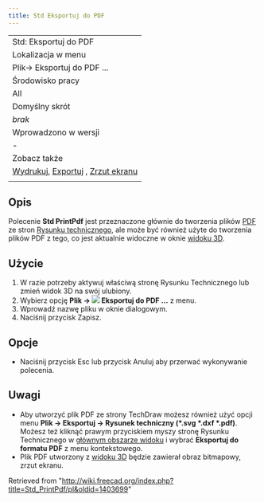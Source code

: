```yaml
---
title: Std Eksportuj do PDF
---
```

|  |
| --- |
| Std: Eksportuj do PDF |
| Lokalizacja w menu |
| Plik→ Eksportuj do PDF ... |
| Środowisko pracy |
| All |
| Domyślny skrót |
| *brak* |
| Wprowadzono w wersji |
| - |
| Zobacz także |
| [Wydrukuj](/Std_Print/pl "Std Print/pl"), [Exportuj](/Std_Export/pl "Std Export/pl") , [Zrzut ekranu](/Std_ViewScreenShot/pl "Std ViewScreenShot/pl") |
|  |

## Opis

Polecenie **Std PrintPdf** jest przeznaczone głównie do tworzenia plików [PDF](/PDF/pl "PDF/pl") ze stron [Rysunku technicznego](/TechDraw_Workbench/pl "TechDraw Workbench/pl"), ale może być również użyte do tworzenia plików PDF z tego, co jest aktualnie widoczne w oknie [widoku 3D](/3D_view/pl "3D view/pl").

## Użycie

1. W razie potrzeby aktywuj właściwą stronę Rysunku Technicznego lub zmień widok 3D na swój ulubiony.
2. Wybierz opcję **Plik → ![](/images/Std_PrintPdf.svg) Eksportuj do PDF ...** z menu.
3. Wprowadź nazwę pliku w oknie dialogowym.
4. Naciśnij przycisk Zapisz.

## Opcje

* Naciśnij przycisk Esc lub przycisk Anuluj aby przerwać wykonywanie polecenia.

## Uwagi

* Aby utworzyć plik PDF ze strony TechDraw możesz również użyć opcji menu **Plik → Eksportuj → Rysunek techniczny (\*.svg \*.dxf \*.pdf)**. Możesz też kliknąć prawym przyciskiem myszy stronę Rysunku Technicznego w [głównym obszarze widoku](/Main_view_area/pl "Main view area/pl") i wybrać **Eksportuj do formatu PDF** z menu kontekstowego.
* Plik PDF utworzony z [widoku 3D](/3D_view/pl "3D view/pl") będzie zawierał obraz bitmapowy, zrzut ekranu.

Retrieved from "<http://wiki.freecad.org/index.php?title=Std_PrintPdf/pl&oldid=1403699>"